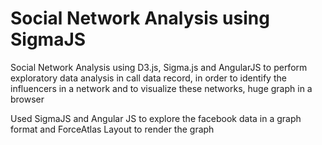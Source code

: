 Social Network Analysis using SigmaJS
=================

Social Network Analysis using D3.js, Sigma.js and AngularJS to perform exploratory data analysis in call data record, in order to
identify the influencers in a network and to visualize these networks, huge graph in a browser

Used SigmaJS and Angular JS to explore the facebook data in a graph format and ForceAtlas Layout to render the graph
